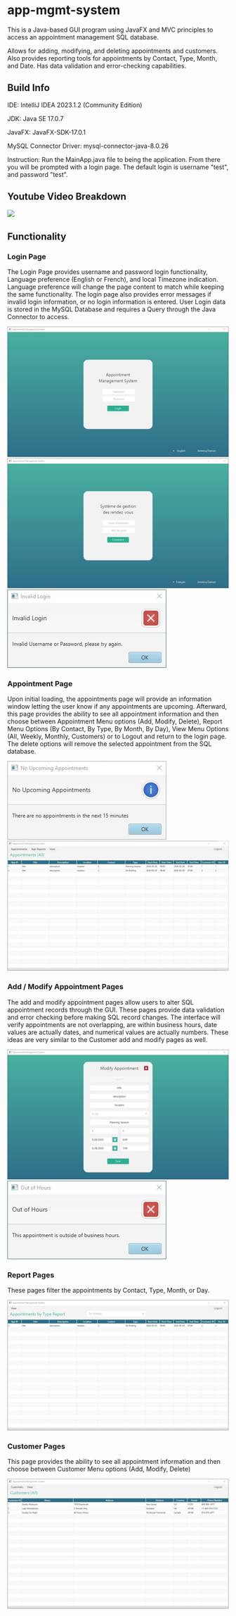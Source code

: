 # app-mgmt-system
This is a Java-based GUI program using JavaFX and MVC principles to access an appointment management SQL database.

Allows for adding, modifying, and deleting appointments and customers. Also provides reporting tools for appointments by Contact, Type, Month, and Date. Has data validation and error-checking capabilities.

## Build Info

IDE: IntelliJ IDEA 2023.1.2 (Community Edition)

JDK: Java SE 17.0.7

JavaFX: JavaFX-SDK-17.0.1

MySQL Connector Driver: mysql-connector-java-8.0.26

Instruction: Run the MainApp.java file to being the application. From there you will be prompted with a login page. The default login is username "test", and password "test".
## Youtube Video Breakdown

[<img src="https://user-images.githubusercontent.com/22086435/249031262-6046a95e-bd5f-485b-beba-60b34e1a9c7e.jpg" width="50%">](https://www.youtube.com/watch?v=2H9uRx9bGd8)

## Functionality
### Login Page

The Login Page provides username and password login functionality, Language preference (English or French), and local Timezone indication. Language preference will change the page content to match while keeping the same functionality. The login page also provides error messages if invalid login information, or no login information is entered. User Login data is stored in the MySQL Database and requires a Query through the Java Connector to access.

![Login Page](https://github.com/aabalke33/app-mgmt-system/blob/main/screenshots/graph_1.jpg)
![Login Page](https://github.com/aabalke33/app-mgmt-system/blob/main/screenshots/graph_2.jpg)
![Login Page](https://github.com/aabalke33/app-mgmt-system/blob/main/screenshots/graph_3.jpg)

### Appointment Page

Upon initial loading, the appointments page will provide an information window letting the user know if any appointments are upcoming. Afterward, this page provides the ability to see all appointment information and then choose between Appointment Menu options (Add, Modify, Delete), Report Menu Options (By Contact, By Type, By Month, By Day), View Menu Options (All, Weekly, Monthly, Customers) or to Logout and return to the login page.
The delete options will remove the selected appointment from the SQL database.

![Appointment Page](https://github.com/aabalke33/app-mgmt-system/blob/main/screenshots/graph_4.jpg)
![Appointment Page](https://github.com/aabalke33/app-mgmt-system/blob/main/screenshots/graph_5.jpg)

### Add / Modify Appointment Pages

The add and modify appointment pages allow users to alter SQL appointment records through the GUI. These pages provide data validation and error checking before making SQL record changes. The interface will verify appointments are not overlapping, are within business hours, date values are actually dates, and numerical values are actually numbers. These ideas are very similar to the Customer add and modify pages as well.

![Add App Page](https://github.com/aabalke33/app-mgmt-system/blob/main/screenshots/graph_6.jpg)
![Add App Page](https://github.com/aabalke33/app-mgmt-system/blob/main/screenshots/graph_7.jpg)

### Report Pages

These pages filter the appointments by Contact, Type, Month, or Day.

![Login Page](https://github.com/aabalke33/app-mgmt-system/blob/main/screenshots/graph_8.jpg)

### Customer Pages

This page provides the ability to see all appointment information and then choose between Customer Menu options (Add, Modify, Delete)

![Login Page](https://github.com/aabalke33/app-mgmt-system/blob/main/screenshots/graph_9.jpg)
